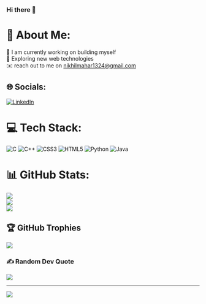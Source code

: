 ### Hi there 👋

# 💫 About Me:
🔭 I am currently working on building myself<br>🌱 Exploring new web technologies<br>✉️ reach out to me on nikhilmahar1324@gmail.com


## 🌐 Socials:
[![LinkedIn](https://img.shields.io/badge/LinkedIn-%230077B5.svg?logo=linkedin&logoColor=white)](https://linkedin.com/in/https://www.linkedin.com/in/nikhil-mahar-4b6666231/) 

# 💻 Tech Stack:
![C](https://img.shields.io/badge/c-%2300599C.svg?style=for-the-badge&logo=c&logoColor=white) ![C++](https://img.shields.io/badge/c++-%2300599C.svg?style=for-the-badge&logo=c%2B%2B&logoColor=white) ![CSS3](https://img.shields.io/badge/css3-%231572B6.svg?style=for-the-badge&logo=css3&logoColor=white) ![HTML5](https://img.shields.io/badge/html5-%23E34F26.svg?style=for-the-badge&logo=html5&logoColor=white) ![Python](https://img.shields.io/badge/python-3670A0?style=for-the-badge&logo=python&logoColor=ffdd54) ![Java](https://img.shields.io/badge/java-%23ED8B00.svg?style=for-the-badge&logo=java&logoColor=white)
# 📊 GitHub Stats:
![](https://github-readme-stats.vercel.app/api?username=NIKHILSINGMAHAR&theme=dark&hide_border=false&include_all_commits=false&count_private=false)<br/>
![](https://github-readme-streak-stats.herokuapp.com/?user=NIKHILSINGMAHAR&theme=dark&hide_border=false)<br/>
![](https://github-readme-stats.vercel.app/api/top-langs/?username=NIKHILSINGMAHAR&theme=dark&hide_border=false&include_all_commits=false&count_private=false&layout=compact)

## 🏆 GitHub Trophies
![](https://github-profile-trophy.vercel.app/?username=NIKHILSINGMAHAR&theme=radical&no-frame=false&no-bg=true&margin-w=4)

### ✍️ Random Dev Quote
![](https://quotes-github-readme.vercel.app/api?type=horizontal&theme=radical)

---
[![](https://visitcount.itsvg.in/api?id=NIKHILSINGMAHAR&icon=0&color=0)](https://visitcount.itsvg.in)

<!-- Proudly created with GPRM ( https://gprm.itsvg.in ) -->
